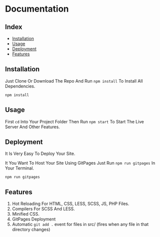 # Documentation

## Index

+ [Installation](##Installation)
+ [Usage](##Usage)
+ [Deployment](##Deployment)
+ [Features](##Features)

## Installation

Just Clone Or Download The Repo And Run `npm install` To Install All Dependencies.

    npm install


## Usage

First `cd` Into Your Project Folder Then Run `npm start` To Start The Live Server And Other Features.

## Deployment

It Is Very Easy To Deploy Your Site.

It You Want To Host Your Site Using GitPages Just Run `npm run gitpages` In Your Terminal.

    npm run gitpages


## Features

1. Hot Reloading For HTML, CSS, LESS, SCSS, JS, PHP Files.
2. Compilers For SCSS And LESS.
3. Minified CSS.
4. GitPages Deployment
5. Automatic `git add .` event for files in src/ (fires when any file in that directory changes)